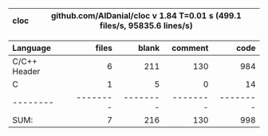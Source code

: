 cloc|github.com/AlDanial/cloc v 1.84  T=0.01 s (499.1 files/s, 95835.6 lines/s)
--- | ---

Language|files|blank|comment|code
:-------|-------:|-------:|-------:|-------:
C/C++ Header|6|211|130|984
C|1|5|0|14
--------|--------|--------|--------|--------
SUM:|7|216|130|998
